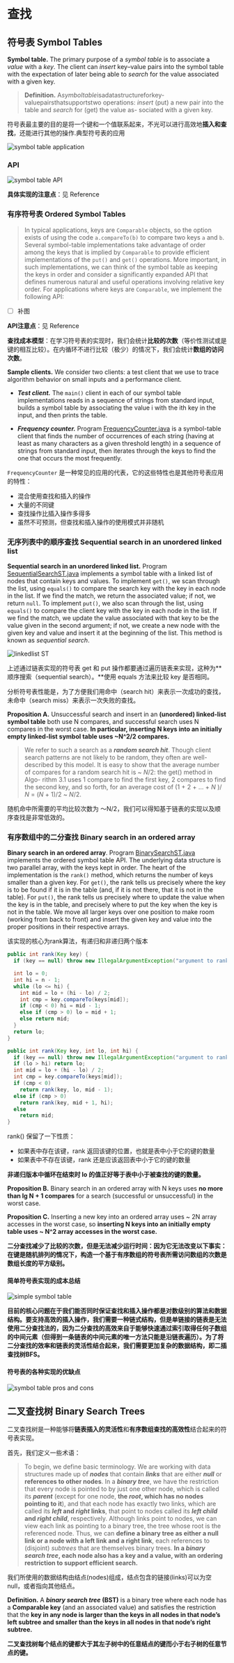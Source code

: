 # 查找

## 符号表 Symbol Tables

**Symbol table.**  The primary purpose of a *symbol table* is to associate a *value* with a *key*. The client can *insert* key–value pairs into the symbol table with the expectation of later being able to *search* for the value associated with a given key.

> **Definition.** A*symboltable*isadatastructureforkey-valuepairsthatsupportstwo operations: *insert* (put) a new pair into the table and *search* for (get) the value as- sociated with a given key.

符号表最主要的目的是将一个键和一个值联系起来，不光可以进行高效地**插入和查找**，还能进行其他的操作.典型符号表的应用

![symbol table application](https://blog-1300663127.cos.ap-shanghai.myqcloud.com/BackEnd_Notes/JavaSE/symbolTableApplication.png)

### API

![symbol table API](https://blog-1300663127.cos.ap-shanghai.myqcloud.com/BackEnd_Notes/JavaSE/STAPI.png)

**具体实现的注意点**：见 Reference

### 有序符号表 Ordered Symbol Tables

> In typical applications, keys are `Comparable` objects, so the option exists of using the code `a.compareTo(b)` to compare two keys `a` and `b`. Several symbol-table implementations take advantage of order among the keys that is implied by `Comparable` to provide efficient implementations of the `put()` and `get()` operations. More important, in such implementations, we can think of the symbol table as keeping the keys in order and consider a significantly expanded API that defines numerous natural and useful operations involving relative key order. For applications where keys are `Comparable`, we implement the following API:

- [ ] 补图

**API注意点**：见 Reference

**查找成本模型**：在学习符号表的实现时，我们会统计**比较的次数**（等价性测试或是键的相互比较）。在内循环不进行比较（极少）的情况下，我们会统计**数组的访问次数**。

**Sample clients.**  We consider two clients: a test client that we use to trace algorithm behavior on small inputs and a performance client.

- ***Test client.*** The `main()` client in each of our symbol table implementations reads in a sequence of strings from standard input, builds a symbol table by associating the value i with the ith key in the input, and then prints the table.

- ***Frequency counter.*** Program [FrequencyCounter.java](https://algs4.cs.princeton.edu/31elementary/FrequencyCounter.java.html) is a symbol-table client that finds the number of occurrences of each string (having at least as many characters as a given threshold length) in a sequence of strings from standard input, then iterates through the keys to find the one that occurs the most frequently.

`FrequencyCounter` 是一种常见的应用的代表，它的这些特性也是其他符号表应用的特性：

- 混合使用查找和插入的操作
- 大量的不同键
- 查找操作比插入操作多得多
- 虽然不可预测，但查找和插入操作的使用模式并非随机

### 无序列表中的顺序查找 Sequential search in an unordered linked list

**Sequential search in an unordered linked list.** Program [SequentialSearchST.java](https://algs4.cs.princeton.edu/31elementary/SequentialSearchST.java.html) implements a symbol table with a linked list of nodes that contain keys and values. To implement `get()`, we scan through the list, using `equals()` to compare the search key with the key in each node in the list. If we find the match, we return the associated value; if not, we return `null`. To implement `put()`, we also scan through the list, using `equals()` to compare the client key with the key in each node in the list. If we find the match, we update the value associated with that key to be the value given in the second argument; if not, we create a new node with the given key and value and insert it at the beginning of the list. This method is known as *sequential search*.

![linkedlist ST](https://blog-1300663127.cos.ap-shanghai.myqcloud.com/BackEnd_Notes/JavaSE/linkedlistST.png)

上述通过链表实现的符号表 get 和 put 操作都要通过遍历链表来实现，这种为**顺序搜索（sequential search）。**使用 equals 方法来比较 key 是否相同。

分析符号表性能是，为了方便我们用命中（search hit）来表示一次成功的查找，未命中（search miss）来表示一次失败的查找。

**Proposition A.** Unsuccessful search and insert in an **(unordered) linked-list symbol table** both use N compares, and successful search uses N compares in the worst case. **In particular, inserting N keys into an initially empty linked-list symbol table uses ~N^2/2 compares.**

> We refer to such a search as a ***random search hit***. Though client search patterns are not likely to be random, they often are well-described by this model. It is easy to show that the average number of compares for a random search hit is ~ *N*/2: the get() method in Algo- rithm 3.1 uses 1 compare to find the first key, 2 compares to find the second key, and so forth, for an average cost of (1 + 2 + ... + *N* )/ *N* = (*N* + 1)/2 ~ *N*/2.

随机命中所需要的平均比较次数为 ～N/2，我们可以得知基于链表的实现以及顺序查找是非常低效的。

### 有序数组中的二分查找 Binary search in an ordered array

**Binary search in an ordered array**. Program [BinarySearchST.java](https://algs4.cs.princeton.edu/31elementary/BinarySearchST.java.html) implements the ordered symbol table API. The underlying data structure is two parallel array, with the keys kept in order. The heart of the implementation is the `rank()` method, which returns the number of keys smaller than a given key. For `get()`, the rank tells us precisely where the key is to be found if it is in the table (and, if it is not there, that it is not in the table). For `put()`, the rank tells us precisely where to update the value when the key is in the table, and precisely where to put the key when the key is not in the table. We move all larger keys over one position to make room (working from back to front) and insert the given key and value into the proper positions in their respective arrays.

 该实现的核心为rank算法，有递归和非递归两个版本

```java
public int rank(Key key) {
  if (key == null) throw new IllegalArgumentException("argument to rank() is null");

  int lo = 0;
  int hi = n - 1;
  while (lo <= hi) {
    int mid = lo + (hi - lo) / 2;
    int cmp = key.compareTo(keys[mid]);
    if (cmp < 0) hi = mid - 1;
    else if (cmp > 0) lo = mid + 1;
    else return mid;
  }
  return lo;
}

public int rank(Key key, int lo, int hi) {
  if (key == null) throw new IllegalArgumentException("argument to rank() is null");
  if (lo > hi) return lo;
  int mid = lo + (hi - lo) / 2;
  int cmp = key.compareTo(keys[mid]);
  if (cmp < 0) 
    return rank(key, lo, mid - 1);
  else if (cmp > 0) 
    return rank(key, mid + 1, hi);
  else 
    return mid;
}
```

rank() 保留了一下性质：

- 如果表中存在该键，rank 返回该键的位置，也就是表中小于它的键的数量
- 如果表中不存在该键，rank 还是应该返回表中小于它的键的数量

**非递归版本中循环在结束时 lo 的值正好等于表中小于被查找的键的数量。**

**Proposition B.** Binary search in an ordered array with N keys uses **no more than lg N + 1 compares** for a search (successful or unsuccessful) in the worst case.

**Proposition C.** Inserting a new key into an ordered array uses ~ 2N array accesses in the worst case, so **inserting N keys into an initially empty table uses ~ N^2 array accesses in the worst case.**

**二分查找减少了比较的次数，但是无法减少运行时间：因为它无法改变以下事实：在键是随机排列的情况下，构造一个基于有序数组的符号表所需访问数组的次数是数组长度的平方级别。**

#### 简单符号表实现的成本总结

![simple symbol table](https://blog-1300663127.cos.ap-shanghai.myqcloud.com/BackEnd_Notes/JavaSE/simpleST.png)

**目前的核心问题在于我们能否同时保证查找和插入操作都是对数级别的算法和数据结构。要支持高效的插入操作，我们需要一种链式结构，但是单链接的链表是无法使用二分查找法的，因为二分查找的高效来自于能够快速通过索引取得任何子数组的中间元素（但得到一条链表的中间元素的唯一方法只能是沿链表遍历）。为了将二分查找的效率和链表的灵活性结合起来，我们需要更加复杂的数据结构，即二插查找树BFS。**

#### 符号表的各种实现的优缺点

![symbol table pros and cons](https://blog-1300663127.cos.ap-shanghai.myqcloud.com/BackEnd_Notes/JavaSE/allST.png)

## 二叉查找树 Binary Search Trees

二叉查找树是一种能够将**链表插入的灵活性**和**有序数组查找的高效性**结合起来的符号表实现。

首先，我们定义一些术语：

> To begin, we define basic terminology. We are working with data structures made up of ***nodes*** that contain ***links*** that are either ***null*** or **references to other nodes**. In a ***binary tree***, we have the restriction that every node is pointed to by just one other node, which is called its ***parent*** (except for one node, **the *root*, which has no nodes pointing to it**), and that each node has exactly two links, which are called its ***left* and *right* links**, that point to nodes called its ***left child* and *right child***, respectively. Although links point to nodes, we can view each link as pointing to a binary tree, the tree whose root is the referenced node. Thus, we can **define a binary tree as either a null link or a node with a left link and a right link**, each references to (disjoint) *subtrees* that are themselves binary trees. **In a *binary search tree*, each node also has a key and a value, with an ordering restriction to support efficient search.**

我们所使用的数据结构由结点(nodes)组成，结点包含的链接(links)可以为空 null，或者指向其他结点。

**Definition.** A ***binary search tree* (BST)** is a binary tree where each node has a **Comparable key** (and an associated value) and satisfies the restriction that the **key in any node is larger than the keys in all nodes in that node’s left subtree and smaller than the keys in all nodes in that node’s right subtree.**

**二叉查找树每个结点的键都大于其左子树中的任意结点的键而小于右子树的任意节点的键。**

